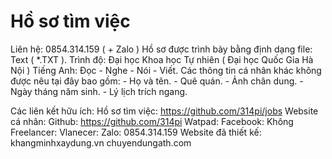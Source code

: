 Hồ sơ tìm việc
==============
Liên hệ: 0854.314.159 ( + Zalo )
Hồ sơ được trình bày bằng định dạng file: Text ( *.TXT ).
Trình độ: Đại học Khoa học Tự nhiên ( Đại học Quốc Gia Hà Nội )
Tiếng Anh: Đọc - Nghe - Nói - Viết.
Các thông tin cá nhân khác không được nêu tại đây bao gồm: 
	- Họ và tên.
	- Quê quán.
	- Ảnh chân dung.
	- Ngày tháng năm sinh.
	- Lý lịch trích ngang.
>>>>>>>>>>>>>>>>>>>>>>>>>
Các liên kết hữu ích: 
Hồ sơ tìm việc: https://github.com/314pi/jobs
Website cá nhân:
Github: https://github.com/314pi
Watpad:
Facebook: Không
Freelancer: 
Vlanecer:
Zalo: 0854.314.159
Website đã thiết kế:
	khangminhxaydung.vn
	chuyendungath.com